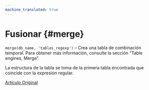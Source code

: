 ```yaml
---
machine_translated: true
---
```


# Fusionar {#merge}

`merge(db_name, 'tables_regexp')` – Crea una tabla de combinación temporal. Para obtener más información, consulte la sección “Table engines, Merge”.

La estructura de la tabla se toma de la primera tabla encontrada que coincide con la expresión regular.

[Artículo Original](https://clickhouse.tech/docs/es/query_language/table_functions/merge/) <!--hide-->
